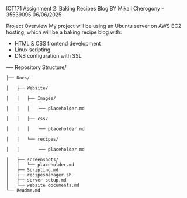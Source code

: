 ICT171 Assignment 2: Baking Recipes Blog
BY Mikail Cherogony - 35539095
06/06/2025


Project Overview 
My project will be using an Ubuntu server on AWS EC2 hosting, which will be a baking recipe blog with:
- HTML & CSS frontend development
- Linux scripting
- DNS configuration with SSL



── Repository Structure/

    ├── Docs/
    
    │   ├── Website/
    
    │   │   ├── Images/
    
    │   │   │   └── placeholder.md
    
    │   │   ├── css/
    
    │   │   │   └── placeholder.md
    
    │   │   └── recipes/
    
    │   │       └── placeholder.md
    
    │   ├── screenshots/
    │   │   └── placeholder.md
    │   ├── Scripting.md
    │   ├── recipesmanager.sh
    │   ├── server setup.md
    │   └── website documents.md
    └── Readme.md
